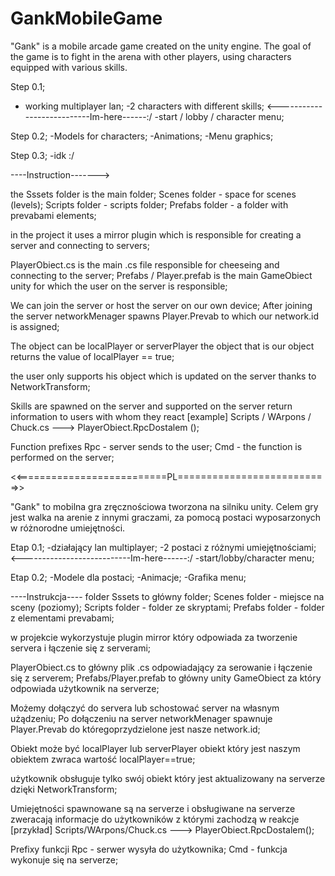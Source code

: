 # GankMobileGame

"Gank" is a mobile arcade game created on the unity engine.
The goal of the game is to fight in the arena with other players, using characters equipped with various skills.

Step 0.1;
- working multiplayer lan;
-2 characters with different skills;    <---------------------------Im-here------:/
-start / lobby / character menu;

Step 0.2;
-Models for characters;
-Animations;
-Menu graphics;

Step 0.3;
-idk :/

----Instruction------->

the Sssets folder is the main folder;
Scenes folder - space for scenes (levels);
Scripts folder - scripts folder;
Prefabs folder - a folder with prevabami elements;

in the project it uses a mirror plugin which is responsible for creating a server and connecting to servers;

PlayerObiect.cs is the main .cs file responsible for cheeseing and connecting to the server;
Prefabs / Player.prefab is the main GameObiect unity for which the user on the server is responsible;

We can join the server or host the server on our own device;
After joining the server networkMenager spawns Player.Prevab to which our network.id is assigned;

The object can be localPlayer or serverPlayer
the object that is our object returns the value of localPlayer == true;

the user only supports his object which is updated on the server thanks to NetworkTransform;

Skills are spawned on the server and supported on the server return information to users with whom they react [example] Scripts / WArpons / Chuck.cs ---> PlayerObiect.RpcDostalem ();

Function prefixes
Rpc - server sends to the user;
Cmd - the function is performed on the server;





<<==========================PL==========================>>


"Gank" to mobilna gra zręcznościowa tworzona na silniku unity.
Celem gry jest walka na arenie z innymi graczami, za pomocą postaci wyposarzonych w różnorodne umiejętności.

Etap 0.1;
-działający lan multiplayer; 
-2 postaci z różnymi umiejętnościami; <---------------------------Im-here------:/
-start/lobby/character menu;

Etap 0.2;
-Modele dla postaci;
-Animacje;
-Grafika menu;

----Instrukcja----
folder Sssets to główny folder;
Scenes folder - miejsce na sceny (poziomy);
Scripts folder - folder ze skryptami;
Prefabs folder - folder z elementami prevabami;

w projekcie wykorzystuje plugin mirror który odpowiada za tworzenie servera i łączenie się z serverami;

PlayerObiect.cs to główny plik .cs odpowiadający za serowanie i łączenie się z serverem;
Prefabs/Player.prefab to główny unity GameObiect za który odpowiada użytkownik na serverze;

Możemy dołączyć do servera lub schostować server na własnym użądzeniu; 
Po dołączeniu na server networkMenager spawnuje Player.Prevab do któregoprzydzielone jest nasze network.id;

Obiekt może być localPlayer lub serverPlayer
obiekt który jest naszym obiektem zwraca wartość localPlayer==true;

użytkownik obsługuje tylko swój obiekt który jest aktualizowany na serverze dzięki NetworkTransform;

Umiejętności spawnowane są na serverze i obsługiwane na serverze zweracają informacje do użytkowników z którymi zachodzą w reakcje [przykład] Scripts/WArpons/Chuck.cs  ---> PlayerObiect.RpcDostalem();

Prefixy funkcji
Rpc - serwer wysyła do użytkownika;
Cmd - funkcja wykonuje się na serverze;
